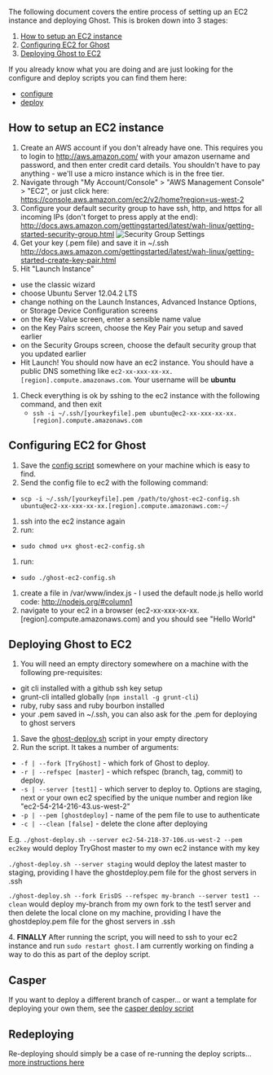 The following document covers the entire process of setting up an EC2 instance and deploying Ghost. This is broken down into 3 stages:

1. [How to setup an EC2 instance](Deploy-Ghost-to-EC2#how-to-setup-an-ec2-instance)
1. [Configuring EC2 for Ghost](Deploy-Ghost-to-EC2#configuring-ec2-for-ghost)
1. [Deploying Ghost to EC2](Deploy-Ghost-to-EC2#deploying-ghost-to-ec2)

If you already know what you are doing and are just looking for the configure and deploy scripts you can find them here:

* [configure](https://gist.github.com/ErisDS/3d7b5e2731f56f8617f8)
* [deploy](https://gist.github.com/ErisDS/6f32e9b75d08a1c81f9b)

## How to setup an EC2 instance

1. Create an AWS account if you don't already have one. This requires you to login to http://aws.amazon.com/ with your amazon username and password, and then enter credit card details. You shouldn't have to pay anything - we'll use a micro instance which is in the free tier.
1. Navigate through "My Account/Console" > "AWS Management Console" > "EC2", or just click here: https://console.aws.amazon.com/ec2/v2/home?region=us-west-2
1. Configure your default security group to have ssh, http, and https for all incoming IPs (don't forget to press apply at the end): http://docs.aws.amazon.com/gettingstarted/latest/wah-linux/getting-started-security-group.html
![Security Group Settings](http://i.imgur.com/W0IhW7x.png)
1. Get your key (.pem file) and save it in ~/.ssh http://docs.aws.amazon.com/gettingstarted/latest/wah-linux/getting-started-create-key-pair.html
1.  Hit "Launch Instance"
  - use the classic wizard
  - choose Ubuntu Server 12.04.2 LTS
  - change nothing on the Launch Instances, Advanced Instance Options, or Storage Device Configuration screens
  - on the Key-Value screen, enter a sensible name value
  - on the Key Pairs screen, choose the Key Pair you setup and saved earlier
  - on the Security Groups screen, choose the default security group that you updated earlier
  - Hit Launch! You should now have an ec2 instance. You should have a public DNS something like ``ec2-xx-xxx-xx-xx.[region].compute.amazonaws.com``. Your username will be **ubuntu**
1. Check everything is ok by sshing to the ec2 instance with the following command, and then exit
   -  ``ssh -i ~/.ssh/[yourkeyfile].pem ubuntu@ec2-xx-xxx-xx-xx.[region].compute.amazonaws.com``

## Configuring EC2 for Ghost
1. Save the [config script](https://gist.github.com/ErisDS/3d7b5e2731f56f8617f8) somewhere on your machine which is easy to find.
1. Send the config file to ec2 with the following command:
  -  ``scp -i ~/.ssh/[yourkeyfile].pem /path/to/ghost-ec2-config.sh ubuntu@ec2-xx-xxx-xx-xx.[region].compute.amazonaws.com:~/``
1. ssh into the ec2 instance again
1. run:
  - ``sudo chmod u+x ghost-ec2-config.sh``
1. run:
  - ``sudo ./ghost-ec2-config.sh``
1. create a file in /var/www/index.js - I used the default node.js hello world code: http://nodejs.org/#column1
1. navigate to your ec2 in a browser (ec2-xx-xxx-xx-xx.[region].compute.amazonaws.com) and you should see "Hello World"

## Deploying Ghost to EC2
1. You will need an empty directory somewhere on a machine with the following pre-requisites:
  - git cli installed with a github ssh key setup
  - grunt-cli intalled globally (`npm install -g grunt-cli`)
  - ruby, ruby sass and ruby bourbon installed
  - your .pem saved in ~/.ssh, you can also ask for the .pem for deploying to ghost servers 
1. Save the [ghost-deploy.sh](https://gist.github.com/ErisDS/6f32e9b75d08a1c81f9b) script in your empty directory
1. Run the script. It takes a number of arguments:
  * ``-f | --fork [TryGhost]``   - which fork of Ghost to deploy. 
  * ``-r | --refspec [master]``  - which refspec (branch, tag, commit) to deploy. 
  * ``-s | --server [test1]``    - which server to deploy to. Options are staging, next or your own ec2 specified by the unique number and region like "ec2-54-214-216-43.us-west-2"
  * ``-p | --pem [ghostdeploy]`` - name of the pem file to use to authenticate
  * ``-c | --clean [false]``     - delete the clone after deploying

E.g. 
``./ghost-deploy.sh --server ec2-54-218-37-106.us-west-2 --pem ec2key`` would deploy TryGhost master to my own ec2 instance with my key

``./ghost-deploy.sh --server staging`` would deploy the latest master to staging, providing I have the ghostdeploy.pem file for the ghost servers in .ssh

``./ghost-deploy.sh --fork ErisDS --refspec my-branch --server test1 --clean`` would deploy my-branch from my own fork to the test1 server and then delete the local clone on my machine, providing I have the ghostdeploy.pem file for the ghost servers in .ssh

4\. **FINALLY** After running the script, you will need to ssh to your ec2 instance and run `sudo restart ghost`. I am currently working on finding a way to do this as part of the deploy script.

## Casper

If you want to deploy a different branch of casper... or want a template for deploying your own them, see the [casper deploy script](https://gist.github.com/ErisDS/1866c7a1914c93a31a6c)

## Redeploying

Re-deploying should simply be a case of re-running the deploy scripts... [more instructions here](Updating-Deployed-Ghost-Instances)